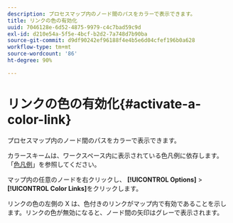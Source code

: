 ```yaml
---
description: プロセスマップ内のノード間のパスをカラーで表示できます。
title: リンクの色の有効化
uuid: 7046128e-6d52-4875-9979-c4c7bad59c9d
exl-id: d210e54a-5f5e-4bcf-b2d2-7a748d7b90ba
source-git-commit: d9df90242ef96188f4e4b5e6d04cfef196b0a628
workflow-type: tm+mt
source-wordcount: '86'
ht-degree: 90%

---
```


# リンクの色の有効化{#activate-a-color-link}

プロセスマップ内のノード間のパスをカラーで表示できます。

カラースキームは、ワークスペース内に表示されている色凡例に依存します。「[色凡例](../../../../home/c-get-started/c-analysis-vis/c-legends/c-color-leg.md#concept-f84d51dc0d6547f981d0642fc2d01358)」を参照してください。

マップ内の任意のノードを右クリックし、 **[!UICONTROL Options]** > **[!UICONTROL Color Links]**&#x200B;をクリックします。

リンクの色の左側の X は、色付きのリンクがマップ内で有効であることを示します。リンクの色が無効になると、ノード間の矢印はグレーで表示されます。
